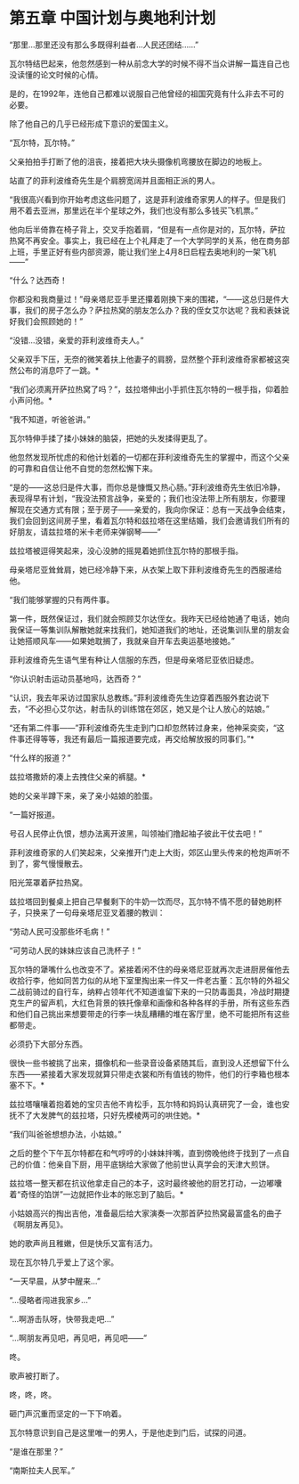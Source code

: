 # 第五章 中国计划与奥地利计划





“那里...那里还没有那么多既得利益者...人民还团结......”

瓦尔特结巴起来，他忽然感到一种从前念大学的时候不得不当众讲解一篇连自己也没读懂的论文时候的心情。

是的，在1992年，连他自己都难以说服自己他曾经的祖国究竟有什么非去不可的必要。

除了他自己的几乎已经形成下意识的爱国主义。

“瓦尔特，瓦尔特。”

父亲拍拍手打断了他的沮丧，接着把大块头摄像机弯腰放在脚边的地板上。

站直了的菲利波维奇先生是个肩膀宽阔并且面相正派的男人。

“我很高兴看到你开始考虑这些问题了，这是菲利波维奇家男人的样子。但是我们用不着去亚洲，那里远在半个星球之外，我们也没有那么多钱买飞机票。”

他向后半倚靠在椅子背上，交叉手抱着肩，“但是有一点你是对的，瓦尔特，萨拉热窝不再安全。事实上，我已经在上个礼拜走了一个大学同学的关系，他在商务部上班，手里正好有些内部资源，能让我们坐上4月8日启程去奥地利的一架飞机——”

“什么？达西奇！

 你都没和我商量过！”母亲塔尼亚手里还攥着刚换下来的围裙，“——这总归是件大事，我们的房子怎么办？萨拉热窝的朋友怎么办？我的侄女艾尔达呢？我和表妹说好我们会照顾她的！”

“没错...没错，亲爱的菲利波维奇夫人。”

父亲双手下压，无奈的微笑着扶上他妻子的肩膀，显然整个菲利波维奇家都被这突然公布的消息吓了一跳。*

“我们必须离开萨拉热窝了吗？”，兹拉塔伸出小手抓住瓦尔特的一根手指，仰着脸小声问他。*

“我不知道，听爸爸讲。”

瓦尔特伸手揉了揉小妹妹的脑袋，把她的头发揉得更乱了。

他忽然发现所忧虑的和他计划着的一切都在菲利波维奇先生的掌握中，而这个父亲的可靠和自信让他不自觉的忽然松懈下来。

“是的——这总归是件大事，而你总是慷慨又热心肠。”菲利波维奇先生依旧冷静，表现得早有计划，“我没法预言战争，亲爱的；我们也没法带上所有朋友，你要理解现在交通方式有限；至于房子——亲爱的，我向你保证：总有一天战争会结束，我们会回到这间房子里，看着瓦尔特和兹拉塔在这里结婚，我们会邀请我们所有的好朋友，请兹拉塔的米卡老师来弹钢琴——”

兹拉塔被逗得笑起来，没心没肺的摇晃着她抓住瓦尔特的那根手指。

母亲塔尼亚耸耸肩，她已经冷静下来，从衣架上取下菲利波维奇先生的西服递给他。

“我们能够掌握的只有两件事。

 第一件，既然保证过，我们就会照顾艾尔达侄女。我昨天已经给她通了电话，她向我保证一等集训队解散她就来找我们，她知道我们的地址，还说集训队里的朋友会让她搭顺风车——如果她耽搁了，我就亲自开车去奥运基地接她。”

菲利波维奇先生语气里有种让人信服的东西，但是母亲塔尼亚依旧疑虑。

“你认识射击运动员基地吗，达西奇？”

“认识，我去年采访过国家队总教练。”菲利波维奇先生边穿着西服外套边说下去，“不必担心艾尔达，射击队的训练馆在郊区，她又是个让人放心的姑娘。”

“还有第二件事——”菲利波维奇先生走到门口却忽然转过身来，他神采奕奕，“这件事还得等等，我还有最后一篇报道要完成，再交给解放报的同事们。”*

“什么样的报道？”

兹拉塔撒娇的凑上去拽住父亲的裤腿。*

她的父亲半蹲下来，亲了亲小姑娘的脸蛋。

“一篇好报道。

 号召人民停止仇恨，想办法离开波黑，叫领袖们撸起袖子彼此干仗去吧！”

菲利波维奇家的人们笑起来，父亲推开门走上大街，郊区山里头传来的枪炮声听不到了，雾气慢慢散去。

阳光笼罩着萨拉热窝。

兹拉塔回到餐桌上把自己早餐剩下的牛奶一饮而尽，瓦尔特不情不愿的替她刷杯子，只换来了一句母亲塔尼亚叉着腰的教训：

“劳动人民可没那些坏毛病！”

“可劳动人民的妹妹应该自己洗杯子！”

瓦尔特的犟嘴什么也改变不了。紧接着闲不住的母亲塔尼亚就再次走进厨房催他去收拾行李，他如同苦力似的从地下室里掏出来一件又一件老古董：瓦尔特的外祖父二战前骑过的自行车，纳粹占领年代不知道谁留下来的一只防毒面具，冷战时期捷克生产的留声机，大红色背景的铁托像章和画像和各种各样的手册，所有这些东西和他们自己挑出来想要带走的行李一块乱糟糟的堆在客厅里，绝不可能把所有这些都带走。

必须扔下大部分东西。

很快一些书被挑了出来，摄像机和一些录音设备紧随其后，直到没人还想留下什么东西——紧接着大家发现就算只带走衣裳和所有值钱的物件，他们的行李箱也根本塞不下。*

兹拉塔嚷嚷着抱着她的宝贝吉他不肯松手，瓦尔特和妈妈认真研究了一会，谁也安抚不了大发脾气的兹拉塔，只好先模棱两可的哄住她。*

“我们叫爸爸想想办法，小姑娘。”

之后的整个下午瓦尔特都在和气哼哼的小妹妹拌嘴，直到傍晚他终于找到了一点自己的价值：他亲自下厨，用平底锅给大家做了他前世认真学会的天津大煎饼。

兹拉塔一整天都在抗议他拿走自己的本子，这时最终被他的厨艺打动，一边嘟囔着“奇怪的馅饼”一边就把作业本的账忘到了脑后。*

小姑娘高兴的掏出吉他，准备最后给大家演奏一次那首萨拉热窝最富盛名的曲子《啊朋友再见》。

她的歌声尚且稚嫩，但是快乐又富有活力。

现在瓦尔特几乎爱上了这个家。

“一天早晨，从梦中醒来...”

“...侵略者闯进我家乡...”

“...啊游击队呀，快带我走吧...”

“...啊朋友再见吧，再见吧，再见吧——”

咚。

歌声被打断了。

咚，咚，咚。

砸门声沉重而坚定的一下下响着。

瓦尔特意识到自己是这里唯一的男人，于是他走到门后，试探的问道。

“是谁在那里？”

“南斯拉夫人民军。”














